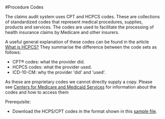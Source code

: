 #Procedure Codes

The claims audit system uses CPT and HCPCS codes. These are collections of standardized codes that represent medical procedures, supplies, products and services. The codes are used to facilitate the processing of health insurance claims by Medicare and other insurers.

A useful general explanation of these codes can be found in the article [What is HCPCS?](https://www.aapc.com/resources/medical-coding/hcpcs.aspx)  They summarise the difference between the code sets as follows:
 - CPT® codes: what the provider did.
 - HCPCS codes: what the provider used.
 - ICD-10-CM: why the provider 'did' and 'used'.

As these are proprietary codes we cannot directly supply a copy.
Please see [Centers for Medicare and Medicaid Services](http://www.cms.gov/Medicare/Coding/MedHCPCSGenInfo/index.html) for information about the codes and how to access them

Prerequisite: 
- Download the HCPS/CPT codes in the format shown in this [sample file](../docs/samples/sample-procedures.csv). 
